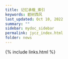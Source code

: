 ```yaml
---
title: 记忆承载_索引
keywords: 碧树西风
last_updated: Oct 10, 2022
summary: ""
sidebar: mydoc_sidebar
permalink: jycz_index.html
folder: news
---
```



{% include links.html %}
